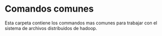 # Comandos comunes
Esta carpeta contiene los commandos mas comunes para trabajar con el sistema de archivos distribuidos de hadoop.
